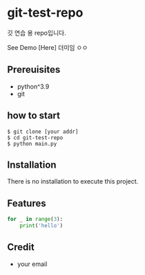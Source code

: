 # git-test-repo

깃 연습 용 repo입니다.

See Demo [Here] 더미임 ㅇㅇ

## Prereuisites

- python^3.9
- git

## how to start

```shell
$ git clone [your addr]
$ cd git-test-repo
$ python main.py
```

## Installation

There is no installation to execute this project.

## Features

```python
for _ in range(3):
    print('hello')
```

## Credit

- your email

